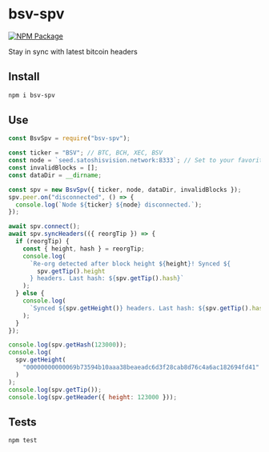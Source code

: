 # bsv-spv

[![NPM Package](https://img.shields.io/npm/v/bsv-spv.svg?style=flat-square)](https://www.npmjs.org/package/bsv-spv)

Stay in sync with latest bitcoin headers

## Install

```sh
npm i bsv-spv
```

## Use

```js
const BsvSpv = require("bsv-spv");

const ticker = "BSV"; // BTC, BCH, XEC, BSV
const node = `seed.satoshisvision.network:8333`; // Set to your favorite node IP address
const invalidBlocks = [];
const dataDir = __dirname;

const spv = new BsvSpv({ ticker, node, dataDir, invalidBlocks });
spv.peer.on("disconnected", () => {
  console.log(`Node ${ticker} ${node} disconnected.`);
});

await spv.connect();
await spv.syncHeaders(({ reorgTip }) => {
  if (reorgTip) {
    const { height, hash } = reorgTip;
    console.log(
      `Re-org detected after block height ${height}! Synced ${
        spv.getTip().height
      } headers. Last hash: ${spv.getTip().hash}`
    );
  } else {
    console.log(
      `Synced ${spv.getHeight()} headers. Last hash: ${spv.getTip().hash}`
    );
  }
});

console.log(spv.getHash(123000));
console.log(
  spv.getHeight(
    "00000000000069b73594b10aaa38beaeadc6d3f28cab8d76c4a6ac182694fd41"
  )
);
console.log(spv.getTip());
console.log(spv.getHeader({ height: 123000 }));
```

## Tests

`npm test`
